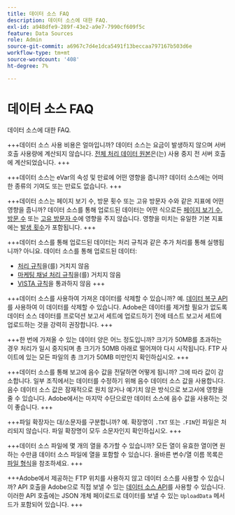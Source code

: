 ```yaml
---
title: 데이터 소스 FAQ
description: 데이터 소스에 대한 FAQ.
exl-id: a948dfe9-289f-43e2-a9e7-7990cf609f5c
feature: Data Sources
role: Admin
source-git-commit: a6967c7d4e1dca5491f13beccaa797167b503d6e
workflow-type: tm+mt
source-wordcount: '408'
ht-degree: 7%

---
```


# 데이터 소스 FAQ

데이터 소스에 대한 FAQ.

+++데이터 소스 사용 비용은 얼마입니까?
데이터 소스는 요금이 발생하지 않으며 서버 호출 사용량에 계산되지 않습니다. [전체 처리 데이터 원본](full-processing-eol.md)은(는) 사용 중지 전 서버 호출에 계산되었습니다.
+++

+++데이터 소스는 eVar의 속성 및 만료에 어떤 영향을 줍니까?
데이터 소스에는 어떠한 종류의 기여도 또는 만료도 없습니다.
+++

+++데이터 소스는 페이지 보기 수, 방문 횟수 또는 고유 방문자 수와 같은 지표에 어떤 영향을 줍니까?
데이터 소스를 통해 업로드된 데이터는 어떤 식으로든 [페이지 보기 수](/help/components/metrics/page-views.md), [방문 수](/help/components/metrics/visits.md) 또는 [고유 방문자 수](/help/components/metrics/unique-visitors.md)에 영향을 주지 않습니다. 영향을 미치는 유일한 기본 지표에는 [발생 횟수](/help/components/metrics/occurrences.md)가 포함됩니다.
+++

+++데이터 소스를 통해 업로드된 데이터는 처리 규칙과 같은 추가 처리를 통해 실행됩니까?
아니요. 데이터 소스를 통해 업로드된 데이터:

* [처리 규칙](/help/admin/tools/manage-rs/edit-settings/general/processing-rules/pr-overview.md)을(를) 거치지 않음
* [마케팅 채널 처리 규칙](/help/admin/tools/manage-rs/edit-settings/marketing-channels/c-rules.md)을(를) 거치지 않음
* [VISTA 규칙](/help/technotes/vista.md)을 통과하지 않음
+++

+++데이터 소스를 사용하여 가져온 데이터를 삭제할 수 있습니까?
예. [데이터 복구 API](https://developer.adobe.com/analytics-apis/docs/2.0/guides/endpoints/data-repair/)를 사용하여 이 데이터를 삭제할 수 있습니다. Adobe은 데이터를 제거할 필요가 없도록 데이터 소스 데이터를 프로덕션 보고서 세트에 업로드하기 전에 테스트 보고서 세트에 업로드하는 것을 강력히 권장합니다.
+++

+++한 번에 가져올 수 있는 데이터 양은 어느 정도입니까?
크기가 50MB를 초과하는 경우 처리가 일시 중지되며 총 크기가 50MB 아래로 떨어져야 다시 시작됩니다. FTP 사이트에 있는 모든 파일의 총 크기가 50MB 미만인지 확인하십시오.
+++

+++데이터 소스를 통해 보고에 음수 값을 전달하면 어떻게 됩니까?
그에 따라 값이 감소합니다. 일부 조직에서는 데이터를 수정하기 위해 음수 데이터 소스 값을 사용합니다. 음수 데이터 소스 값은 잠재적으로 원치 않거나 예기치 않은 방식으로 보고서에 영향을 줄 수 있습니다. Adobe에서는 마지막 수단으로만 데이터 소스에 음수 값을 사용하는 것이 좋습니다.
+++

+++파일 확장자는 대/소문자를 구분합니까?
예. 확장명이 `.TXT` 또는 `.FIN`인 파일은 처리되지 않습니다. 파일 확장명이 모두 소문자인지 확인하십시오.
+++

+++데이터 소스 파일에 몇 개의 열을 추가할 수 있습니까?
모든 열이 유효한 열이면 원하는 수만큼 데이터 소스 파일에 열을 포함할 수 있습니다. 올바른 변수/열 이름 목록은 [파일 형식](file-format.md)을 참조하세요.
+++

+++Adobe에서 제공하는 FTP 위치를 사용하지 않고 데이터 소스를 사용할 수 있습니까?
API 호출을 Adobe으로 직접 보낼 수 있는 [데이터 소스 API](https://developer.adobe.com/analytics-apis/docs/1.4/guides/data-sources/)를 사용할 수 있습니다. 이러한 API 호출에는 JSON 개체 페이로드로 데이터를 보낼 수 있는 `UploadData` 메서드가 포함되어 있습니다.
+++
